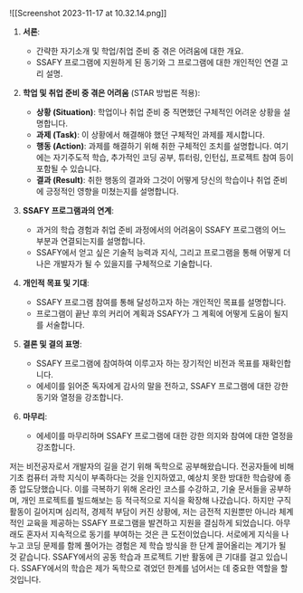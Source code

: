 ![[Screenshot 2023-11-17 at 10.32.14.png]]
1. **서론**:
   - 간략한 자기소개 및 학업/취업 준비 중 겪은 어려움에 대한 개요.
   - SSAFY 프로그램에 지원하게 된 동기와 그 프로그램에 대한 개인적인 연결 고리 설명.

2. **학업 및 취업 준비 중 겪은 어려움** (STAR 방법론 적용):
   - **상황 (Situation)**: 학업이나 취업 준비 중 직면했던 구체적인 어려운 상황을 설명합니다.
   - **과제 (Task)**: 이 상황에서 해결해야 했던 구체적인 과제를 제시합니다.
   - **행동 (Action)**: 과제를 해결하기 위해 취한 구체적인 조치를 설명합니다. 여기에는 자기주도적 학습, 추가적인 코딩 공부, 튜터링, 인턴십, 프로젝트 참여 등이 포함될 수 있습니다.
   - **결과 (Result)**: 취한 행동의 결과와 그것이 어떻게 당신의 학습이나 취업 준비에 긍정적인 영향을 미쳤는지를 설명합니다.

3. **SSAFY 프로그램과의 연계**:
   - 과거의 학습 경험과 취업 준비 과정에서의 어려움이 SSAFY 프로그램의 어느 부분과 연결되는지를 설명합니다.
   - SSAFY에서 얻고 싶은 기술적 능력과 지식, 그리고 프로그램을 통해 어떻게 더 나은 개발자가 될 수 있을지를 구체적으로 기술합니다.

4. **개인적 목표 및 기대**:
   - SSAFY 프로그램 참여를 통해 달성하고자 하는 개인적인 목표를 설명합니다.
   - 프로그램이 끝난 후의 커리어 계획과 SSAFY가 그 계획에 어떻게 도움이 될지를 서술합니다.

5. **결론 및 결의 표명**:
   - SSAFY 프로그램에 참여하여 이루고자 하는 장기적인 비전과 목표를 재확인합니다.
   - 에세이를 읽어준 독자에게 감사의 말을 전하고, SSAFY 프로그램에 대한 강한 동기와 열정을 강조합니다.

1. **마무리**:
   - 에세이를 마무리하며 SSAFY 프로그램에 대한 강한 의지와 참여에 대한 열정을 강조합니다.



저는 비전공자로서 개발자의 길을 걷기 위해 독학으로 공부해왔습니다. 전공자들에 비해 기초 컴퓨터 과학 지식이 부족하다는 것을 인지하였고, 예상치 못한 방대한 학습량에 종종 압도당했습니다. 이를 극복하기 위해 온라인 코스를 수강하고, 기술 문서들을 공부하며, 개인 프로젝트를 빌드해보는 등 적극적으로 지식을 확장해 나갔습니다. 하지만 구직 활동이 길어지며 심리적, 경제적 부담이 커진 상황에, 저는 금전적 지원뿐만 아니라 체계적인 교육을 제공하는 SSAFY 프로그램을 발견하고 지원을 결심하게 되었습니다. 아무래도 혼자서 지속적으로 동기를 부여하는 것은 큰 도전이었습니다. 서로에게 지식을 나누고 코딩 문제를 함께 풀어가는 경험은 제 학습 방식을 한 단계 끌어올리는 계기가 될 것 같습니다. SSAFY에서의 공동 학습과 프로젝트 기반 활동에 큰 기대를 걸고 있습니다. SSAFY에서의 학습은 제가 독학으로 겪었던 한계를 넘어서는 데 중요한 역할을 할 것입니다.